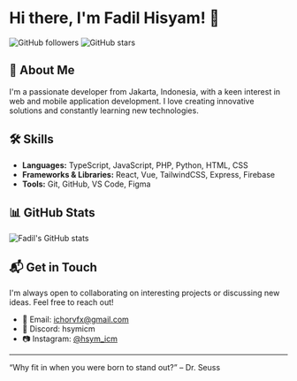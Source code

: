 # Hi there, I'm Fadil Hisyam! 👋

![GitHub followers](https://img.shields.io/github/followers/hsymicm?label=Follow&style=social) 
![GitHub stars](https://img.shields.io/github/stars/hsymicm?affiliations=OWNER%2CCOLLABORATOR&style=social)

## 🌟 About Me

I'm a passionate developer from Jakarta, Indonesia, with a keen interest in web and mobile application development. I love creating innovative solutions and constantly learning new technologies.

## 🛠️ Skills

- **Languages:** TypeScript, JavaScript, PHP, Python, HTML, CSS
- **Frameworks & Libraries:** React, Vue, TailwindCSS, Express, Firebase
- **Tools:** Git, GitHub, VS Code, Figma

## 📊 GitHub Stats

![Fadil's GitHub stats](https://github-readme-stats.vercel.app/api?username=hsymicm&show_icons=true&theme=radical)

## 📬 Get in Touch

I'm always open to collaborating on interesting projects or discussing new ideas. Feel free to reach out!

- 📧 Email: [ichorvfx@gmail.com](mailto:ichorvfx@gmail.com)
- 💬 Discord: hsymicm
- 📷 Instagram: [@hsym_icm](https://www.instagram.com/hsym_icm/)
---

“Why fit in when you were born to stand out?” – Dr. Seuss
